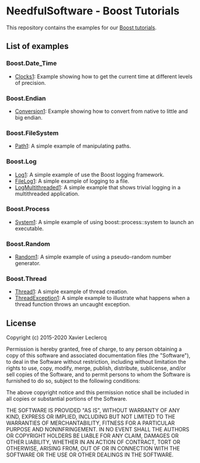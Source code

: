 # NeedfulSoftware - Boost Tutorials

This repository contains the examples for our [Boost tutorials](http://www.needfulsoftware.com/Boost).

## List of examples

### Boost.Date_Time
- [Clocks1](https://github.com/NeedfulSoftware/BoostTutorials/tree/master/Date_Time/Clocks1): Example showing how to get the current time at different levels of precision.

### Boost.Endian
- [Conversion1](https://github.com/NeedfulSoftware/BoostTutorials/tree/master/Endian/Conversion1): Example showing how to convert from native to little and big endian.

### Boost.FileSystem
- [Path1](https://github.com/NeedfulSoftware/BoostTutorials/tree/master/Filesystem/Path1): A simple example of manipulating paths.

### Boost.Log
- [Log1](https://github.com/NeedfulSoftware/BoostTutorials/tree/master/Log/Log1): A simple example of use the Boost logging framework.
- [FileLog1](https://github.com/NeedfulSoftware/BoostTutorials/tree/master/Log/FileLog1): A simple example of logging to a file.
- [LogMultithreaded1](https://github.com/NeedfulSoftware/BoostTutorials/tree/master/Log/LogMultithreaded1): A simple example that shows trivial logging in a multithreaded application.

### Boost.Process
- [System1](https://github.com/NeedfulSoftware/BoostTutorials/tree/master/Process/System1): A simple example of using boost::process::system to launch an executable.

### Boost.Random
- [Random1](https://github.com/NeedfulSoftware/BoostTutorials/tree/master/Random/Random1): A simple example of using a pseudo-random number generator.

### Boost.Thread
- [Thread1](https://github.com/NeedfulSoftware/BoostTutorials/tree/master/Thread/Thread1): A simple example of thread creation.
- [ThreadException1](https://github.com/NeedfulSoftware/BoostTutorials/tree/master/Thread/ThreadException1): A simple example to illustrate what happens when a thread function throws an uncaught exception.

## License

Copyright (c) 2015-2020 Xavier Leclercq

Permission is hereby granted, free of charge, to any person obtaining a
copy of this software and associated documentation files (the "Software"),
to deal in the Software without restriction, including without limitation
the rights to use, copy, modify, merge, publish, distribute, sublicense,
and/or sell copies of the Software, and to permit persons to whom the
Software is furnished to do so, subject to the following conditions:

The above copyright notice and this permission notice shall be included in
all copies or substantial portions of the Software.

THE SOFTWARE IS PROVIDED "AS IS", WITHOUT WARRANTY OF ANY KIND, EXPRESS OR
IMPLIED, INCLUDING BUT NOT LIMITED TO THE WARRANTIES OF MERCHANTABILITY,
FITNESS FOR A PARTICULAR PURPOSE AND NONINFRINGEMENT. IN NO EVENT SHALL
THE AUTHORS OR COPYRIGHT HOLDERS BE LIABLE FOR ANY CLAIM, DAMAGES OR OTHER
LIABILITY, WHETHER IN AN ACTION OF CONTRACT, TORT OR OTHERWISE, ARISING
FROM, OUT OF OR IN CONNECTION WITH THE SOFTWARE OR THE USE OR OTHER DEALINGS
IN THE SOFTWARE.
